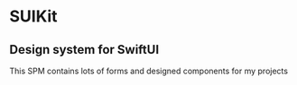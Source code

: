 # SUIKit
## Design system for SwiftUI
This SPM contains lots of forms and designed components for my projects
